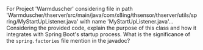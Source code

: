 For Project 'Warmduscher' considering file in path 'Warmduscher/thserver/src/main/java/com/x8ing/thsensor/thserver/utils/spring/MyStartUpListener.java' with name 'MyStartUpListener.java'...
Considering the provided code, explain the purpose of this class and how it integrates with Spring Boot's startup process. What is the significance of the `spring.factories` file mention in the javadoc?